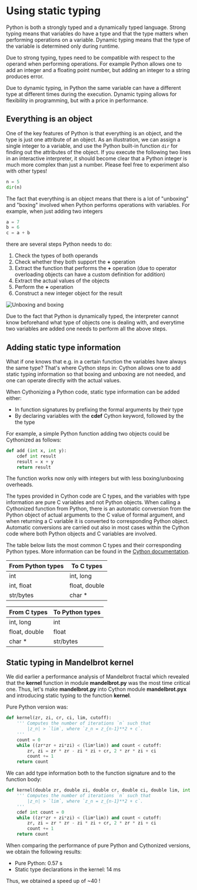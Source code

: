 <!--
SPDX-FileCopyrightText: 2019 CSC - IT Center for Science Ltd. <www.csc.fi>

SPDX-License-Identifier: CC-BY-NC-SA-4.0
-->

<!-- Title: Using static typing -->

<!-- Short description:

In this article we describe how giving away dynamic typing of variables
can increase the performance of the program.

-->

# Using static typing

Python is both a strongly typed and a dynamically typed language. Strong
typing means that variables do have a type and that the type matters when
performing operations on a variable. Dynamic typing means that the type of
the variable is determined only during runtime.

Due to strong typing, types need to be compatible with respect to the operand
when performing operations. For example Python allows one to add an integer
and a floating point number, but adding an integer to a string produces error.

Due to dynamic typing, in Python the same variable can have a different type
at different times during the execution. Dynamic typing allows for flexibility
in programming, but with a price in performance.


## Everything is an object

One of the key features of Python is that everything is an object, and the
type is just one attribute of an object. As an illustration, we can assign a
single integer to a variable, and use the Python built-in function `dir` for
finding out the attributes of the object. If you execute the following two
lines in an interactive interpreter, it should become clear that a Python
integer is much more complex than just a number. Please feel free to
experiment also with other types!

~~~python
n = 5
dir(n)
~~~

The fact that everything is an object means that there is a lot of "unboxing"
and "boxing" involved when Python performs operations with variables. For
example, when just adding two integers

~~~python
a = 7
b = 6
c = a + b
~~~

there are several steps Python needs to do:

  1. Check the types of both operands
  2. Check whether they both support the **+** operation
  3. Extract the function that performs the **+** operation (due to operator
     overloading objects can have a custom definition for addition)
  4. Extract the actual values of the objects
  5. Perform the **+** operation
  6. Construct a new integer object for the result

![Unboxing and boxing](../../img/unboxing-boxing.svg)

Due to the fact that Python is dynamically typed, the interpreter cannot know
beforehand what type of objects one is dealing with, and everytime two
variables are added one needs to perform all the above steps.


## Adding static type information

What if one knows that e.g. in a certain function the variables have always
the same type? That's where Cython steps in: Cython allows one to add static
typing information so that boxing and unboxing are not needed, and one can
operate directly with the actual values.

When Cythonizing a Python code, static type information can be added either:

  - In function signatures by prefixing the formal arguments by their type
  - By declaring variables with the **cdef** Cython keyword, followed by the
    the type

For example, a simple Python function adding two objects could be Cythonized
as follows:

~~~python
def add (int x, int y):
    cdef int result
    result = x + y
    return result
~~~

The function works now only with integers but with less boxing/unboxing
overheads.

The types provided in Cython code are C types, and the variables with type
information are pure C variables and not Python objects. When calling a
Cythonized function from Python, there is an automatic conversion from the
Python object of actual arguments to the C value of formal argument, and when
returning a C variable it is converted to corresponding Python object.
Automatic conversions are carried out also in most cases within the Cython
code where both Python objects and C variables are involved.

The table below lists the most common C types and their corresponding Python
types. More information can be found in the
[Cython documentation](https://cython.readthedocs.io/en/latest/src/userguide/language_basics.html).

|  From Python types | To C types    |
| -------------------| --------------|
| int                | int, long     |
| int, float         | float, double |
| str/bytes          | char *        |


| From C types    |  To Python types |
| ----------------| -----------------|
| int, long       | int              |
| float, double   | float            |
| char *          | str/bytes        |


## Static typing in Mandelbrot kernel

We did earlier a performance analysis of Mandelbrot fractal which revealed 
that the **kernel** function in module **mandelbrot.py** was the most time
critical one. Thus,  let's make **mandelbrot.py** into Cython module
**mandelbrot.pyx** and introducing static typing to the function
**kernel**.

Pure Python version was:

~~~python
def kernel(zr, zi, cr, ci, lim, cutoff):
    ''' Computes the number of iterations `n` such that
        |z_n| > `lim`, where `z_n = z_{n-1}**2 + c`.
    '''
    count = 0
    while ((zr*zr + zi*zi) < (lim*lim)) and count < cutoff:
        zr, zi = zr * zr - zi * zi + cr, 2 * zr * zi + ci
        count += 1
    return count
~~~

We can add type information both to the function signature and to the function
body:

~~~python
def kernel(double zr, double zi, double cr, double ci, double lim, int cutoff):
    ''' Computes the number of iterations `n` such that
        |z_n| > `lim`, where `z_n = z_{n-1}**2 + c`.
    '''
    cdef int count = 0
    while ((zr*zr + zi*zi) < (lim*lim)) and count < cutoff:
        zr, zi = zr * zr - zi * zi + cr, 2 * zr * zi + ci
        count += 1
    return count
~~~

When comparing the performance of pure Python and Cythonized versions, 
we obtain the following results:

  - Pure Python:  0.57 s
  - Static type declarations in the kernel: 14 ms

Thus, we obtained a speed up of ~40 !
